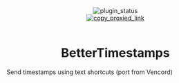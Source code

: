 <!--
	* This file was autogenerated
	* If you want to change anything, do so in the readmes.mjs file
	* https://github.com/nexpid/VendettaPlugins/edit/main/readmes.mjs
-->

<div align="center">
	<img alt="plugin_status" src="https://img.shields.io/badge/plugin_status-finished-a6e3a1?style=for-the-badge&labelColor=1e1e2e" />
	<br/>
	<a href="https://vd-plugins.github.io/proxy/vendetta.nexpid.xyz/better-timestamps">
		<img alt="copy_proxied_link" src="https://img.shields.io/badge/copy_proxied_link-1e1e2e?style=for-the-badge" />
	</a>
</div>
<br/>
<div align="center">
	<h1>BetterTimestamps</h1>
</div>

Send timestamps using text shortcuts (port from Vencord)